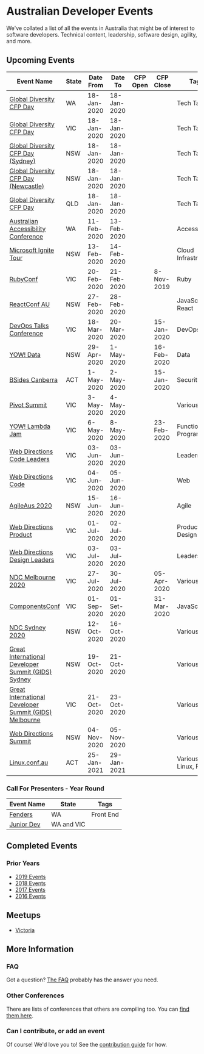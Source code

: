
# Australian Developer Events

We've collated a list of all the events in Australia that might be of interest to software developers. Technical content, leadership, software design, agility, and more.

## Upcoming Events

| Event Name | State | Date From | Date To | CFP Open | CFP Close | Tags |
| ---------- | ----- | --------- | ------- | -------- | --------- | ---- |
| [Global Diversity CFP Day](https://www.globaldiversitycfpday.com/events/223) | WA | 18-Jan-2020 | 18-Jan-2020 ||| Tech Talks |
| [Global Diversity CFP Day](https://www.globaldiversitycfpday.com/events/236) | VIC | 18-Jan-2020 | 18-Jan-2020 ||| Tech Talks |
| [Global Diversity CFP Day (Sydney)](https://www.globaldiversitycfpday.com/events/215) | NSW | 18-Jan-2020 | 18-Jan-2020 ||| Tech Talks |
| [Global Diversity CFP Day (Newcastle)](https://www.globaldiversitycfpday.com/events/245) | NSW | 18-Jan-2020 | 18-Jan-2020 ||| Tech Talks |
| [Global Diversity CFP Day](https://www.globaldiversitycfpday.com/events/240) | QLD | 18-Jan-2020 | 18-Jan-2020 ||| Tech Talks |
| [Australian Accessibility Conference](https://ozewai.org/conference/) | WA | 11-Feb-2020 | 13-Feb-2020 ||| Accessibility | 
| [Microsoft Ignite Tour](https://www.microsoft.com/en-au/ignite-the-tour/sydney) | NSW | 13-Feb-2020 | 14-Feb-2020 ||| Cloud Infrastructure |
| [RubyConf](https://www.rubyconf.org.au/2020) | VIC | 20-Feb-2020 | 21-Feb-2020 || 8-Nov-2019 | Ruby |
| [ReactConf AU](https://www.reactconf.com.au) | NSW | 27-Feb-2020 | 28-Feb-2020 || | JavaScript, React |
| [DevOps Talks Conference](https://devopstalks.com/au/devops.html/) | VIC | 18-Mar-2020 | 20-Mar-2020 || 15-Jan-2020 | DevOps |
| [YOW! Data](https://data.yowconference.com.au/) | NSW | 29-Apr-2020 | 1-May-2020 || 16-Feb-2020 | Data |
| [BSides Canberra](https://www.bsidescbr.com.au/) | ACT | 1-May-2020 |2-May-2020 || 15-Jan-2020 | Security |
| [Pivot Summit](https://www.pivotsummit.com.au/) | VIC | 3-May-2020 | 4-May-2020 ||| Various |
| [YOW! Lambda Jam](https://lambdajam.yowconference.com.au/) | VIC | 6-May-2020 | 8-May-2020 || 23-Feb-2020 | Functional Programming |VIC | 13-May-2020 | 14-May-2020 ||| Women in Tech |
| [Web Directions Code Leaders](https://www.webdirections.org/leaders/) | VIC | 03-Jun-2020 | 03-Jun-2020 ||| Leadership |
| [Web Directions Code](https://www.webdirections.org/code/) | VIC | 04-Jun-2020 | 05-Jun-2020 ||| Web |
| [AgileAus 2020](http://agileaustralia.com.au/2020/) | NSW | 15-Jun-2020 | 16-Jun-2020 ||| Agile |
| [Web Directions Product](https://www.webdirections.org/product/) | VIC | 01-Jul-2020 | 02-Jul-2020 ||| Product Design |
| [Web Directions Design Leaders](https://www.webdirections.org/designleaders/) | VIC | 03-Jul-2020 | 03-Jul-2020 ||| Leadership |
| [NDC Melbourne 2020](https://ndcmelbourne.com/) | VIC | 27-Jul-2020 | 30-Jul-2020 | | 05-Apr-2020 | Various |
| [ComponentsConf](https://www.componentsconf.com.au/) | VIC | 01-Sep-2020 | 01-Set-2020 | | 31-Mar-2020 | JavaScript |
| [NDC Sydney 2020](https://ndcsydney.com/) | NSW | 12-Oct-2020 | 16-Oct-2020 | | | Various |
| [Great International Developer Summit (GIDS) Sydney](https://developersummit.com) | NSW | 19-Oct-2020 | 21-Oct-2020 ||| Various |
| [Great International Developer Summit (GIDS) Melbourne](https://developersummit.com) | VIC | 21-Oct-2020 | 23-Oct-2020 ||| Various |
| [Web Directions Summit](https://www.webdirections.org/wds/) | NSW | 04-Nov-2020 | 05-Nov-2020 ||| Various |
| [Linux.conf.au](http://lca2021.linux.org.au/) | ACT | 25-Jan-2021 | 29-Jan-2021 ||| Various, Linux, FOSS |


### Call For Presenters - Year Round

| Event Name | State | Tags |
| ---------- | ----- | ---- |
| [Fenders](http://www.fenders.co/) | WA | Front End |
| [Junior Dev](https://bit.ly/JDSpeakers) | WA and VIC | |

## Completed Events

### Prior Years

* [2019 Events](Events/2019.md)
* [2018 Events](Events/2018.md)
* [2017 Events](Events/2017.md)
* [2016 Events](Events/2016.md)

## Meetups

* [Victoria](Meetups/VIC.md)

## More Information

### FAQ

Got a question? [The FAQ](Info/FAQ.md) probably has the answer you need.

### Other Conferences

There are lists of conferences that others are compiling too. You can [find them here](Events/OTHER.md).

### Can I contribute, or add an event

Of course! We'd love you to! See the [contribution guide](Info/CONTRIBUTING.md) for how.
